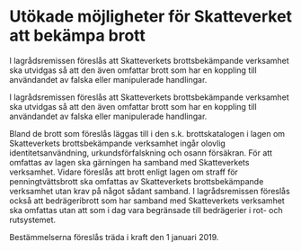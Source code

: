 # Utökade möjligheter för Skatteverket att bekämpa brott

I lagrådsremissen föreslås att Skatteverkets brottsbekämpande verksamhet ska utvidgas så att den även omfattar brott som har en koppling till användandet av falska eller manipulerade handlingar.

I lagrådsremissen föreslås att Skatteverkets brottsbekämpande verksamhet ska utvidgas så att den även omfattar brott som har en koppling till användandet av falska eller manipulerade handlingar.

Bland de brott som föreslås läggas till i den s.k. brottskatalogen i lagen om Skatteverkets brottsbekämpande verksamhet ingår olovlig
identitetsanvändning, urkundsförfalskning och osann försäkran. För att
omfattas av lagen ska gärningen ha samband med Skatteverkets
verksamhet. Vidare föreslås att brott enligt lagen om straff för penningtvättsbrott ska omfattas av Skatteverkets brottsbekämpande verksamhet utan krav på något sådant samband. I lagrådsremissen föreslås också att bedrägeribrott som har samband med Skatteverkets verksamhet ska omfattas utan att som i dag vara begränsade till bedrägerier i rot- och rutsystemet.

Bestämmelserna föreslås träda i kraft den 1 januari 2019.

